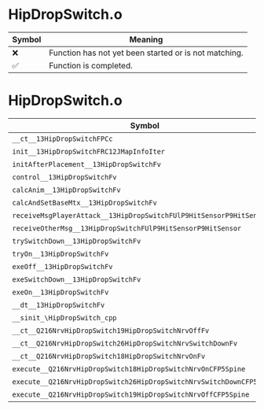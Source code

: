 # HipDropSwitch.o
| Symbol | Meaning 
| ------------- | ------------- 
| :x: | Function has not yet been started or is not matching. 
| :white_check_mark: | Function is completed. 


# HipDropSwitch.o
| Symbol | Decompiled? |
| ------------- | ------------- |
| `__ct__13HipDropSwitchFPCc` | :x: |
| `init__13HipDropSwitchFRC12JMapInfoIter` | :x: |
| `initAfterPlacement__13HipDropSwitchFv` | :x: |
| `control__13HipDropSwitchFv` | :x: |
| `calcAnim__13HipDropSwitchFv` | :x: |
| `calcAndSetBaseMtx__13HipDropSwitchFv` | :x: |
| `receiveMsgPlayerAttack__13HipDropSwitchFUlP9HitSensorP9HitSensor` | :x: |
| `receiveOtherMsg__13HipDropSwitchFUlP9HitSensorP9HitSensor` | :x: |
| `trySwitchDown__13HipDropSwitchFv` | :x: |
| `tryOn__13HipDropSwitchFv` | :x: |
| `exeOff__13HipDropSwitchFv` | :x: |
| `exeSwitchDown__13HipDropSwitchFv` | :x: |
| `exeOn__13HipDropSwitchFv` | :x: |
| `__dt__13HipDropSwitchFv` | :x: |
| `__sinit_\HipDropSwitch_cpp` | :x: |
| `__ct__Q216NrvHipDropSwitch19HipDropSwitchNrvOffFv` | :x: |
| `__ct__Q216NrvHipDropSwitch26HipDropSwitchNrvSwitchDownFv` | :x: |
| `__ct__Q216NrvHipDropSwitch18HipDropSwitchNrvOnFv` | :x: |
| `execute__Q216NrvHipDropSwitch18HipDropSwitchNrvOnCFP5Spine` | :x: |
| `execute__Q216NrvHipDropSwitch26HipDropSwitchNrvSwitchDownCFP5Spine` | :x: |
| `execute__Q216NrvHipDropSwitch19HipDropSwitchNrvOffCFP5Spine` | :x: |
